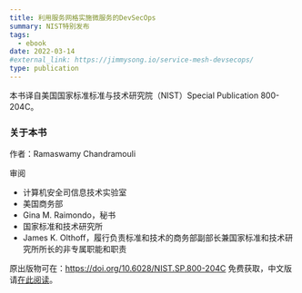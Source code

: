 ```yaml
---
title: 利用服务网格实施微服务的DevSecOps
summary: NIST特别发布
tags:
  - ebook
date: 2022-03-14
#external_link: https://jimmysong.io/service-mesh-devsecops/
type: publication
---
```


本书译自美国国家标准标准与技术研究院（NIST）Special Publication 800-204C。

### 关于本书

作者：Ramaswamy Chandramouli

审阅

- 计算机安全司信息技术实验室
- 美国商务部
- Gina M. Raimondo，秘书
- 国家标准和技术研究所
- James K. Olthoff，履行负责标准和技术的商务部副部长兼国家标准和技术研究所所长的非专属职能和职责

原出版物可在：<https://doi.org/10.6028/NIST.SP.800-204C> 免费获取，中文版请[在此阅读](https://jimmysong.io/service-mesh-devsecops/)。
